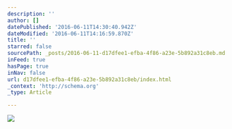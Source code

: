 ```yaml
---
description: ''
author: []
datePublished: '2016-06-11T14:30:40.942Z'
dateModified: '2016-06-11T14:16:59.870Z'
title: ''
starred: false
sourcePath: _posts/2016-06-11-d17dfee1-efba-4f86-a23e-5b892a31c8eb.md
inFeed: true
hasPage: true
inNav: false
url: d17dfee1-efba-4f86-a23e-5b892a31c8eb/index.html
_context: 'http://schema.org'
_type: Article

---
```

![](https://the-grid-user-content.s3-us-west-2.amazonaws.com/cd98ea6d-d95f-496f-a2d2-73dd932e495c.jpg)